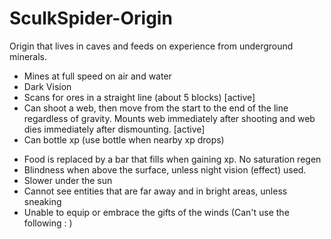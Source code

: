 # SculkSpider-Origin
Origin that lives in caves and feeds on experience from underground minerals.

+ Mines at full speed on air and water 
+ Dark Vision
+ Scans for ores in a straight line (about 5 blocks) [active]
+ Can shoot a web, then move from the start to the end of the line regardless of gravity. Mounts web immediately after shooting and web dies immediately after dismounting. [active]
+ Can bottle xp (use bottle when nearby xp drops)
- Food is replaced by a bar that fills when gaining xp. No saturation regen
- Blindness when above the surface, unless night vision (effect) used.
- Slower under the sun
- Cannot see entities that are far away and in bright areas, unless sneaking 
- Unable to equip or embrace the gifts of the winds (Can't use the following : )
